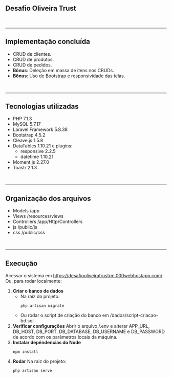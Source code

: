 
## Desafio Oliveira Trust 
&nbsp;

---
## Implementação concluída
+ CRUD de clientes.
+ CRUD de produtos.
+ CRUD de pedidos.
+ **Bônus**: Deleção em massa de itens nos CRUDs.
+ **Bônus**: Uso de Bootstrap e responsividade das telas.

&nbsp;

---
## Tecnologias utilizadas
+ PHP 7.1.3
+ MySQL 5.7.17
+ Laravel Framework 5.8.38
+ Bootstrap 4.5.2
+ Cleave.js 1.5.8
+ DataTables 1.10.21 e plugins:
    + responsive 2.2.5
    + datetime 1.10.21
+ Moment.js 2.27.0
+ Toastr 2.1.3

&nbsp;

---
## Organização dos arquivos
+ Models
	/app
+ Views
	/resources/views
+ Controllers
	/app/Http/Controllers
+ js
	/public/js
+ css
	/public/css

&nbsp;
	
---
## Execução
	
Acessar o sistema em https://desafiooliveiratrustrm.000webhostapp.com/
Ou, para rodar localmente:
1. **Criar o banco de dados**
    + Na raíz do projeto:
        ```
        php artisan migrate
        ```
    + Ou rodar o script de criação do banco em /dados/script-criacao-bd.sql
2. **Verificar configurações**
Abrir o arquivo /.env e alterar APP_URL, DB_HOST, DB_PORT, DB_DATABASE, DB_USERNAME e DB_PASSWORD de acordo com os parâmetros locais da máquina.
3. **Instalar depêndencias do Node**
    ```
	npm install
	```
4. **Rodar**
Na raiz do projeto:
    ```
    php artisan serve
    ```

